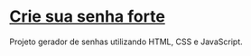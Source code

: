 # [Crie sua senha forte](https://leosban.github.io/passwordGenerator/)

Projeto gerador de senhas utilizando HTML, CSS e JavaScript.
